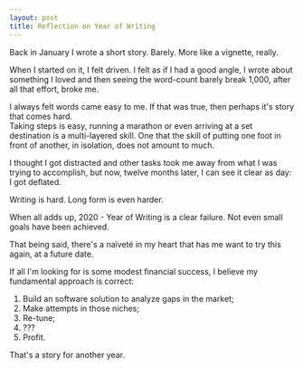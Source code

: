 ```yaml
---
layout: post
title: Reflection on Year of Writing
---
```


Back in January I wrote a short story. Barely.
More like a vignette, really.

When I started on it, I felt driven. I felt as if I had
a good angle, I wrote about something I loved
and then seeing the word-count barely break 1,000,
after all that effort, broke me.

I always felt words came easy to me. If that was true,
then perhaps it's story that comes hard.  
Taking steps is easy, running a marathon or even arriving
at a set destination is a multi-layered skill. One that
the skill of putting one foot in front of another,
in isolation, does not amount to much.

I thought I got distracted and other tasks took me away
from what I was trying to accomplish,
but now, twelve months later, I can see it clear as day:
I got deflated.

Writing is hard. Long form is even harder.

When all adds up, 2020 - Year of Writing is
a clear failure. Not even small goals have been achieved.

That being said, there's a naïveté in my heart that has
me want to try this again, at a future date.

If all I'm looking for is some modest financial success,
I believe my fundamental approach is correct:

1. Build an software solution to analyze gaps in the market;
2. Make attempts in those niches;
3. Re-tune;
4. ???
5. Profit.

That's a story for another year.
